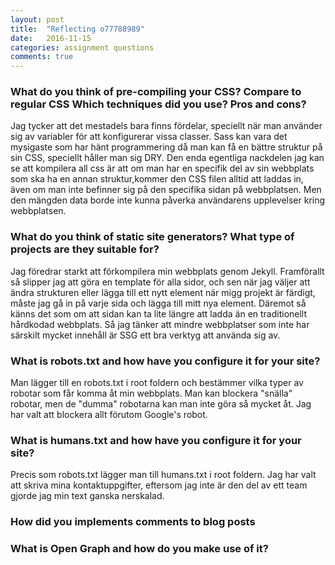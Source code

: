 ```yaml
---
layout: post
title:  "Reflecting o77788989"
date:   2016-11-15
categories: assignment questions
comments: true
---
```


<h3>What do you think of pre-compiling your CSS?
        Compare to regular CSS
        Which techniques did you use?
        Pros and cons?</h3>
Jag tycker att det mestadels bara finns fördelar, speciellt när man använder sig av variabler för att konfigurerar vissa classer.
Sass kan vara det mysigaste som har hänt programmering då man kan få en bättre struktur på sin CSS, speciellt håller man sig DRY.
Den enda egentliga nackdelen jag kan se att kompilera all css är att om man har en specifik del av sin webbplats som ska ha en annan 
struktur,kommer den CSS filen alltid att laddas in, även om man inte befinner sig på den specifika sidan på webbplatsen. Men den mängden 
data borde inte kunna påverka användarens upplevelser kring webbplatsen.

<h3>What do you think of static site generators?
        What type of projects are they suitable for?</h3>
Jag föredrar starkt att förkompilera min webbplats genom Jekyll. Framförallt så slipper jag att göra en template för alla sidor, och sen när jag
väljer att ändra strukturen eller lägga till ett nytt element när migg projekt är färdigt, måste jag gå in på varje sida och lägga till mitt nya
element. Däremot så känns det som om att sidan kan ta lite längre att ladda än en traditionellt hårdkodad webbplats. Så jag tänker att mindre
webbplatser som inte har särskilt mycket innehåll är SSG ett bra verktyg att använda sig av.

<h3>What is robots.txt and how have you configure it for your site?</h3>
Man lägger till en robots.txt i root foldern och bestämmer vilka typer av robotar som får komma åt min webbplats. Man kan blockera "snälla" robotar,
men de "dumma" robotarna kan man inte göra så mycket åt. Jag har valt att blockera allt förutom Google's robot.

<h3>What is humans.txt and how have you configure it for your site?</h3>
Precis som robots.txt lägger man till humans.txt i root foldern. Jag har valt att skriva mina kontaktuppgifter, eftersom jag inte är den del av ett team
gjorde jag min text ganska nerskalad.

<h3>How did you implements comments to blog posts</h3>

<h3>What is Open Graph and how do you make use of it?</h3>
